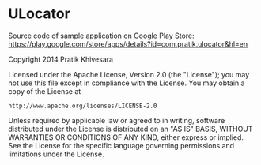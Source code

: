 ULocator
========
Source code of sample application on Google Play Store: https://play.google.com/store/apps/details?id=com.pratik.ulocator&hl=en


Copyright 2014 Pratik Khivesara

Licensed under the Apache License, Version 2.0 (the "License");
you may not use this file except in compliance with the License.
You may obtain a copy of the License at

    http://www.apache.org/licenses/LICENSE-2.0

Unless required by applicable law or agreed to in writing, software
distributed under the License is distributed on an "AS IS" BASIS,
WITHOUT WARRANTIES OR CONDITIONS OF ANY KIND, either express or implied.
See the License for the specific language governing permissions and
limitations under the License.
